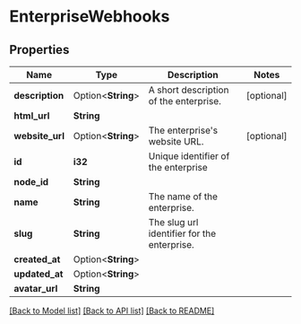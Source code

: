 # EnterpriseWebhooks

## Properties

Name | Type | Description | Notes
------------ | ------------- | ------------- | -------------
**description** | Option<**String**> | A short description of the enterprise. | [optional]
**html_url** | **String** |  | 
**website_url** | Option<**String**> | The enterprise's website URL. | [optional]
**id** | **i32** | Unique identifier of the enterprise | 
**node_id** | **String** |  | 
**name** | **String** | The name of the enterprise. | 
**slug** | **String** | The slug url identifier for the enterprise. | 
**created_at** | Option<**String**> |  | 
**updated_at** | Option<**String**> |  | 
**avatar_url** | **String** |  | 

[[Back to Model list]](../README.md#documentation-for-models) [[Back to API list]](../README.md#documentation-for-api-endpoints) [[Back to README]](../README.md)


